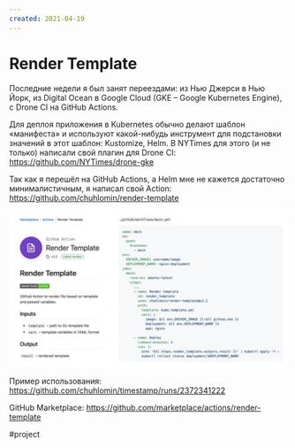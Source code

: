 ```yaml
---
created: 2021-04-19
---
```


# Render Template

Последние недели я был занят переездами: из Нью Джерси в Нью Йорк, из Digital Ocean в Google Cloud (GKE – Google Kubernetes Engine), с Drone CI на GitHub Actions.

Для деплоя приложения в Kubernetes обычно делают шаблон «манифеста» и используют какой-нибудь инструмент для подстановки значений в этот шаблон: Kustomize, Helm. В NYTimes для этого (и не только) написали свой плагин для Drone CI:  https://github.com/NYTimes/drone-gke

Так как я перешёл на GitHub Actions, а Helm мне не кажется достаточно минималистичным, я написал свой Action: https://github.com/chuhlomin/render-template

![Render Template Example](render-template.jpeg "Render Template Example")

Пример использования: https://github.com/chuhlomin/timestamp/runs/2372341222

GitHub Marketplace: https://github.com/marketplace/actions/render-template

#project
